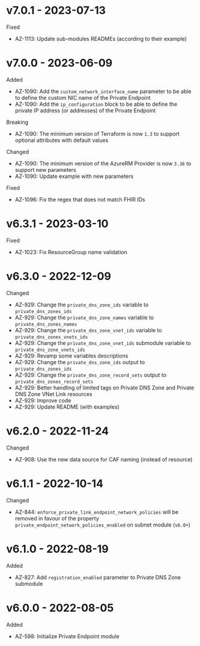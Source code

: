# v7.0.1 - 2023-07-13

Fixed
  * AZ-1113: Update sub-modules READMEs (according to their example)

# v7.0.0 - 2023-06-09

Added
  * AZ-1090: Add the `custom_network_interface_name` parameter to be able to define the custom NIC name of the Private Endpoint
  * AZ-1090: Add the `ip_configuration` block to be able to define the private IP address (or addresses) of the Private Endpoint

Breaking
  * AZ-1090: The minimum version of Terraform is now `1.3` to support optional attributes with default values

Changed
  * AZ-1090: The minimum version of the AzureRM Provider is now `3.36` to support new parameters
  * AZ-1090: Update example with new parameters

Fixed
  * AZ-1096: Fix the regex that does not match FHIR IDs

# v6.3.1 - 2023-03-10

Fixed
  * AZ-1023: Fix ResourceGroup name validation

# v6.3.0 - 2022-12-09

Changed
  * AZ-929: Change the `private_dns_zone_ids` variable to `private_dns_zones_ids`
  * AZ-929: Change the `private_dns_zone_names` variable to `private_dns_zones_names`
  * AZ-929: Change the `private_dns_zone_vnet_ids` variable to `private_dns_zones_vnets_ids`
  * AZ-929: Change the `private_dns_zone_vnet_ids` submodule variable to `private_dns_zone_vnets_ids`
  * AZ-929: Revamp some variables descriptions
  * AZ-929: Change the `private_dns_zone_ids` output to `private_dns_zones_ids`
  * AZ-929: Change the `private_dns_zone_record_sets` output to `private_dns_zones_record_sets`
  * AZ-929: Better handling of limited tags on Private DNS Zone and Private DNS Zone VNet Link resources
  * AZ-929: Improve code
  * AZ-929: Update README (with examples)

# v6.2.0 - 2022-11-24

Changed
  * AZ-908: Use the new data source for CAF naming (instead of resource)

# v6.1.1 - 2022-10-14

Changed
  * AZ-844: `enforce_private_link_endpoint_network_policies` will be removed in favour of the property `private_endpoint_network_policies_enabled` on subnet module (`v6.0+`)

# v6.1.0 - 2022-08-19

Added
  * AZ-827: Add `registration_enabled` parameter to Private DNS Zone submodule

# v6.0.0 - 2022-08-05

Added
  * AZ-598: Initialize Private Endpoint module
